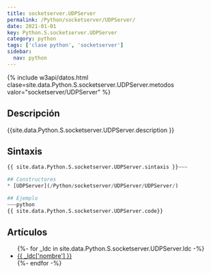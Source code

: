 ```yaml
---
title: socketserver.UDPServer
permalink: /Python/socketserver/UDPServer/
date: 2021-01-01
key: Python.S.socketserver.UDPServer
category: python
tags: ['clase python', 'socketserver']
sidebar: 
  nav: python
---
```


{% include w3api/datos.html clase=site.data.Python.S.socketserver.UDPServer.metodos valor="socketserver/UDPServer" %}

## Descripción
{{site.data.Python.S.socketserver.UDPServer.description }}

## Sintaxis
~~~python
{{ site.data.Python.S.socketserver.UDPServer.sintaxis }}~~~

## Constructores
* [UDPServer](/Python/socketserver/UDPServer/UDPServer/)

## Ejemplo
~~~python
{{ site.data.Python.S.socketserver.UDPServer.code}}
~~~

## Artículos
<ul>
{%- for _ldc in site.data.Python.S.socketserver.UDPServer.ldc -%}
   <li>
       <a href="{{_ldc['url'] }}">{{ _ldc['nombre'] }}</a>
   </li>
{%- endfor -%}
</ul>
